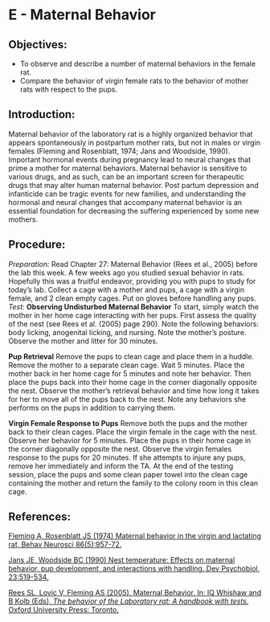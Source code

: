 # E - Maternal Behavior

## Objectives:

* To observe and describe a number of maternal behaviors in the female rat.
* Compare the behavior of virgin female rats to the behavior of mother rats with respect to the pups.  

## Introduction:

Maternal behavior of the laboratory rat is a highly organized behavior that appears spontaneously in postpartum mother rats, but not in males or virgin females \(Fleming and Rosenblatt, 1974; Jans and Woodside, 1990\). Important hormonal events during pregnancy lead to neural changes that prime a mother for maternal behaviors. Maternal behavior is sensitive to various drugs, and as such, can be an important screen for therapeutic drugs that may alter human maternal behavior. Post partum depression and infanticide can be tragic events for new families, and understanding the hormonal and neural changes that accompany maternal behavior is an essential foundation for decreasing the suffering experienced by some new mothers.

## Procedure:

_Preparation:_ Read Chapter 27: Maternal Behavior \(Rees et al., 2005\) before the lab this week. A few weeks ago you studied sexual behavior in rats. Hopefully this was a fruitful endeavor, providing you with pups to study for today’s lab. Collect a cage with a mother and pups, a cage with a virgin female, and 2 clean empty cages. Put on gloves before handling any pups. _Test:_ **Observing Undisturbed Maternal Behavior** To start, simply watch the mother in her home cage interacting with her pups. First assess the quality of the nest \(see Rees et al. \(2005\) page 290\). Note the following behaviors: body licking, anogenital licking, and nursing. Note the mother’s posture. Observe the mother and litter for 30 minutes.

**Pup Retrieval** Remove the pups to clean cage and place them in a huddle. Remove the mother to a separate clean cage. Wait 5 minutes. Place the mother back in her home cage for 5 minutes and note her behavior. Then place the pups back into their home cage in the corner diagonally opposite the nest. Observe the mother’s retrieval behavior and time how long it takes for her to move all of the pups back to the nest. Note any behaviors she performs on the pups in addition to carrying them.

**Virgin Female Response to Pups** Remove both the pups and the mother back to their clean cages. Place the virgin female in the cage with the nest. Observe her behavior for 5 minutes. Place the pups in their home cage in the corner diagonally opposite the nest. Observe the virgin females response to the pups for 20 minutes. If she attempts to injure any pups, remove her immediately and inform the TA. At the end of the testing session, place the pups and some clean paper towel into the clean cage containing the mother and return the family to the colony room in this clean cage.


## References:

[Fleming A, Rosenblatt JS \(1974\) Maternal behavior in the virgin and lactating rat, Behav Neurosci 86\(5\):957-72.](https://www.ncbi.nlm.nih.gov/pubmed/4833599)

[Jans JE, Woodside BC \(1990\) Nest temperature: Effects on maternal behavior, pup development, and interactions with handling. Dev Psychobiol, 23:519-534. ](https://www.ncbi.nlm.nih.gov/pubmed/2272408)

[Rees SL, Lovic V, Fleming AS \(2005\). Maternal Behavior. In: IQ Whishaw and B Kolb \(Eds\), _The behavior of the Laboratory rat: A handbook with tests._ Oxford University Press: Toronto.](http://www.sociallearning.info/storage/pdf/lab%20rat%20handbook%20-%20social%20learning.pdf)
